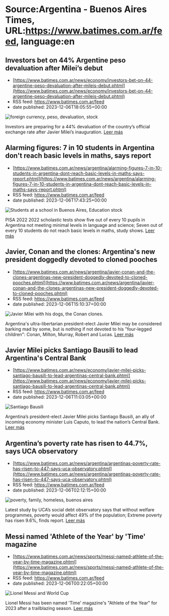 # Source:Argentina - Buenos Aires Times, URL:https://www.batimes.com.ar/feed, language:en

## Investors bet on 44% Argentine peso devaluation after Milei’s debut
 - [https://www.batimes.com.ar/news/economy/investors-bet-on-44-argentine-peso-devaluation-after-mileis-debut.phtml](https://www.batimes.com.ar/news/economy/investors-bet-on-44-argentine-peso-devaluation-after-mileis-debut.phtml)
 - RSS feed: https://www.batimes.com.ar/feed
 - date published: 2023-12-06T18:05:55+00:00

<p><img alt="foreign currency, peso, devaluation, stock" src="https://fotos.perfil.com/2023/12/06/trim/540/304/foreign-currency-peso-devaluation-stock-1713673.jpg" /></p>Investors are preparing for a 44% devaluation of the country’s official exchange rate after Javier Milei’s inauguration. <a href="https://www.batimes.com.ar/news/economy/investors-bet-on-44-argentine-peso-devaluation-after-mileis-debut.phtml">Leer más</a>

## Alarming figures: 7 in 10 students in Argentina don't reach basic levels in maths, says report
 - [https://www.batimes.com.ar/news/argentina/alarming-figures-7-in-10-students-in-argentina-dont-reach-basic-levels-in-maths-says-report.phtml](https://www.batimes.com.ar/news/argentina/alarming-figures-7-in-10-students-in-argentina-dont-reach-basic-levels-in-maths-says-report.phtml)
 - RSS feed: https://www.batimes.com.ar/feed
 - date published: 2023-12-06T17:43:25+00:00

<p><img alt="Students at a school in Buenos Aires, Education stock" src="https://fotos.perfil.com/2023/12/06/trim/540/304/students-at-a-school-in-buenos-aires-education-stock-1713662.jpg" /></p>PISA 2022 2022 scholastic tests show five out of every 10 pupils in Argentina not meeting minimal levels in language and science; Seven out of every 10 students do not reach basic levels in maths, study shows. <a href="https://www.batimes.com.ar/news/argentina/alarming-figures-7-in-10-students-in-argentina-dont-reach-basic-levels-in-maths-says-report.phtml">Leer más</a>

## Javier, Conan and the clones: Argentina's new president doggedly devoted to cloned pooches
 - [https://www.batimes.com.ar/news/argentina/javier-conan-and-the-clones-argentinas-new-president-doggedly-devoted-to-cloned-pooches.phtml](https://www.batimes.com.ar/news/argentina/javier-conan-and-the-clones-argentinas-new-president-doggedly-devoted-to-cloned-pooches.phtml)
 - RSS feed: https://www.batimes.com.ar/feed
 - date published: 2023-12-06T15:10:37+00:00

<p><img alt="Javier Milei with his dogs, the Conan clones." src="https://fotos.perfil.com/2023/12/06/trim/540/304/javier-milei-with-his-dogs-the-conan-clones-1713462.jpg" /></p>Argentina's ultra-libertarian president-elect Javier Milei may be considered barking mad by some, but is nothing if not devoted to his "four-legged children": Conan, Milton, Murray, Robert and Lucas. <a href="https://www.batimes.com.ar/news/argentina/javier-conan-and-the-clones-argentinas-new-president-doggedly-devoted-to-cloned-pooches.phtml">Leer más</a>

## Javier Milei picks Santiago Bausili to lead Argentina's Central Bank
 - [https://www.batimes.com.ar/news/economy/javier-milei-picks-santiago-bausili-to-lead-argentinas-central-bank.phtml](https://www.batimes.com.ar/news/economy/javier-milei-picks-santiago-bausili-to-lead-argentinas-central-bank.phtml)
 - RSS feed: https://www.batimes.com.ar/feed
 - date published: 2023-12-06T11:03:05+00:00

<p><img alt="Santiago Bausili" src="https://fotos.perfil.com/2023/12/06/trim/540/304/santiago-bausili-1713249.jpg" /></p>Argentina’s president-elect Javier Milei picks Santiago Bausili, an ally of incoming economy minister Luis Caputo, to lead the nation’s Central Bank. <a href="https://www.batimes.com.ar/news/economy/javier-milei-picks-santiago-bausili-to-lead-argentinas-central-bank.phtml">Leer más</a>

## Argentina’s poverty rate has risen to 44.7%, says UCA observatory
 - [https://www.batimes.com.ar/news/argentina/argentinas-poverty-rate-has-risen-to-447-says-uca-observatory.phtml](https://www.batimes.com.ar/news/argentina/argentinas-poverty-rate-has-risen-to-447-says-uca-observatory.phtml)
 - RSS feed: https://www.batimes.com.ar/feed
 - date published: 2023-12-06T02:12:15+00:00

<p><img alt="poverty, family, homeless, buenos aires" src="https://fotos.perfil.com/2023/12/05/trim/540/304/poverty-family-homeless-buenos-aires-1713172.jpg" /></p>Latest study by UCA’s social debt observatory says that without welfare programmes, poverty would affect 49% of the population; Extreme poverty has risen 9.6%, finds report.
 <a href="https://www.batimes.com.ar/news/argentina/argentinas-poverty-rate-has-risen-to-447-says-uca-observatory.phtml">Leer más</a>

## Messi named 'Athlete of the Year' by 'Time' magazine
 - [https://www.batimes.com.ar/news/sports/messi-named-athlete-of-the-year-by-time-magazine.phtml](https://www.batimes.com.ar/news/sports/messi-named-athlete-of-the-year-by-time-magazine.phtml)
 - RSS feed: https://www.batimes.com.ar/feed
 - date published: 2023-12-06T00:22:05+00:00

<p><img alt="Lionel Messi and World Cup" src="https://fotos.perfil.com/2022/12/20/trim/540/304/lionel-messi-and-world-cup-1476555.jpg" /></p>Lionel Messi has been named 'Time' magazine's "Athlete of the Year" for 2023 after a trailblazing season.
 <a href="https://www.batimes.com.ar/news/sports/messi-named-athlete-of-the-year-by-time-magazine.phtml">Leer más</a>


